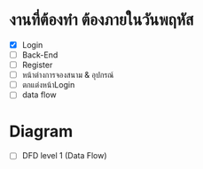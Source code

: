 # งานที่ต้องทำ ต้องภายในวันพฤหัส
- [x] Login
- [ ] Back-End
- [ ] Register
- [ ] หน้าต่างการจองสนาม & อุปกรณ์
- [ ] ตกแต่งหน้าLogin
- [ ] data flow

# Diagram
- [ ] DFD level 1 (Data Flow)
